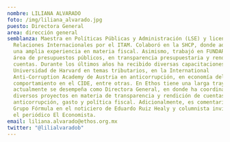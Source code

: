 ```yaml
---
nombre: LILIANA ALVARADO
foto: /img/liliana_alvarado.jpg
puesto: Directora General
area: dirección general
semblanza: Maestra en Políticas Públicas y Administración (LSE) y licenciada en
  Relaciones Internacionales por el ITAM. Colaboró en la SHCP, donde adquirió
  una amplia experiencia en materia fiscal. Asimismo, trabajó en FUNDAR en el
  área de presupuestos públicos, en transparencia presupuestaria y rendición de
  cuentas. Durante los últimos años ha recibido diversas capacitaciones en la
  Universidad de Harvard en temas tributarios, en la International
  Anti-Corruption Academy de Austria en anticorrupción, en economía del
  comportamiento en el CIDE, entre otras. En Ethos tiene una larga trayectoria y
  actualmente se desempeña como Directora General, en donde ha coordinado
  diversos proyectos en materia de transparencia y rendición de cuentas,
  anticorrupción, gasto y política fiscal. Adicionalmente, es comentarista para
  Grupo Fórmula en el noticiero de Eduardo Ruiz Healy y columnista invitada en
  el periódico El Economista.
email: liliana.alvarado@ethos.org.mx
twitter: "@lilialvaradob"
---
```

